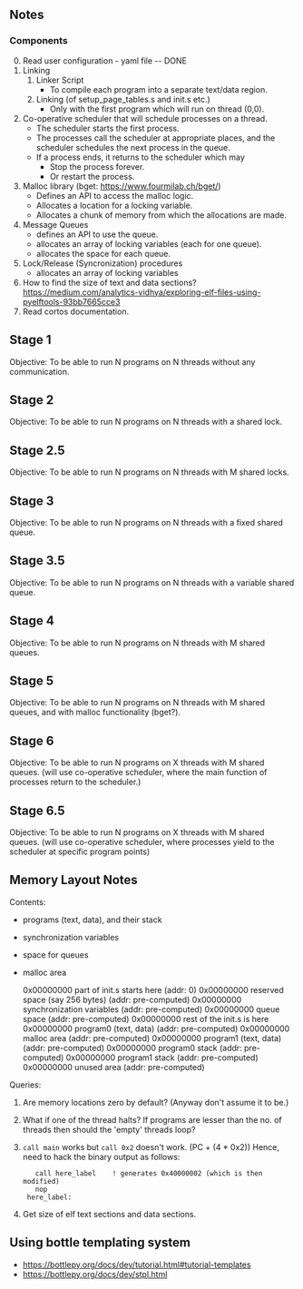 Notes
-------------

### Components
0. Read user configuration - yaml file -- DONE
1. Linking
   1. Linker Script
      * To compile each program into a separate text/data region.
   1. Linking (of setup_page_tables.s and init.s etc.)
      * Only with the first program which will run on thread (0,0).
2. Co-operative scheduler that will schedule processes on a thread.    
   * The scheduler starts the first process.
   * The processes call the scheduler at appropriate places,
     and the scheduler schedules the next process in the queue.
   * If a process ends, it returns to the scheduler which may
      * Stop the process forever.
      * Or restart the process.
2. Malloc library (bget: <https://www.fourmilab.ch/bget/>)
   * Defines an API to access the malloc logic.
   * Allocates a location for a locking variable.
   * Allocates a chunk of memory from which the allocations are made.
3. Message Queues
   * defines an API to use the queue.
   * allocates an array of locking variables (each for one queue).
   * allocates the space for each queue.
4. Lock/Release (Syncronization) procedures
   * allocates an array of locking variables
6. How to find the size of text and data sections?
   <https://medium.com/analytics-vidhya/exploring-elf-files-using-pyelftools-93bb7665cce3>
8. Read cortos documentation.


## Stage 1
Objective: To be able to run N programs on N threads without any communication.

## Stage 2
Objective: To be able to run N programs on N threads with a shared lock.

## Stage 2.5
Objective: To be able to run N programs on N threads with M shared locks.

## Stage 3
Objective: To be able to run N programs on N threads with a fixed shared queue.  

## Stage 3.5
Objective: To be able to run N programs on N threads with a variable shared queue.

## Stage 4
Objective: To be able to run N programs on N threads with M shared queues.

## Stage 5
Objective: To be able to run N programs on N threads with M shared queues,
           and with malloc functionality (bget?).

## Stage 6
Objective: To be able to run N programs on X threads with M shared queues.
           (will use co-operative scheduler, where the main function of processes
           return to the scheduler.)

## Stage 6.5
Objective: To be able to run N programs on X threads with M shared queues.
           (will use co-operative scheduler, where processes yield to the
            scheduler at specific program points)



Memory Layout Notes
-------------------------
Contents:
* programs (text, data), and their stack
* synchronization variables
* space for queues
* malloc area


    0x00000000  part of init.s starts here      (addr: 0)
    0x00000000  reserved space (say 256 bytes)  (addr: pre-computed)
    0x00000000  synchronization variables       (addr: pre-computed)
    0x00000000  queue space                     (addr: pre-computed)
    0x00000000  rest of the init.s is here
    0x00000000  program0 (text, data)           (addr: pre-computed)
    0x00000000  malloc area                     (addr: pre-computed)
    0x00000000  program1 (text, data)           (addr: pre-computed)
    0x00000000  program0 stack                  (addr: pre-computed)
    0x00000000  program1 stack                  (addr: pre-computed)
    0x00000000  unused area                     (addr: pre-computed)

Queries:
1. Are memory locations zero by default? (Anyway don't assume it to be.)
2. What if one of the thread halts?
   If programs are lesser than the no. of threads
   then should the 'empty' threads loop?
3. `call main` works but `call 0x2` doesn't work. (PC + (4 * 0x2))
   Hence, need to hack the binary output as follows:
   
          call here_label    ! generates 0x40000002 (which is then modified)
          nop
        here_label:
4. Get size of elf text sections and data sections.
   



Using bottle templating system
---------------------------------
* <https://bottlepy.org/docs/dev/tutorial.html#tutorial-templates>
* <https://bottlepy.org/docs/dev/stpl.html>

